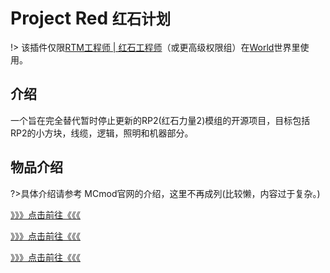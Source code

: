# Project Red <small>红石计划</small>

!> 该插件仅限[RTM工程师 | 红石工程师](/welcome/groups.md)（或更高级权限组）在[World](/welcome/servers.md)世界里使用。

## 介绍

一个旨在完全替代暂时停止更新的RP2(红石力量2)模组的开源项目，目标包括RP2的小方块，线缆，逻辑，照明和机器部分。

## 物品介绍

?>具体介绍请参考 MCmod官网的介绍，这里不再成列(比较懒，内容过于复杂。)

[》》》点击前往《《《](https://www.mcmod.cn/item/list/164-1.html)

[》》》点击前往《《《](https://www.mcmod.cn/item/list/164-1.html)

[》》》点击前往《《《](https://www.mcmod.cn/item/list/164-1.html)
